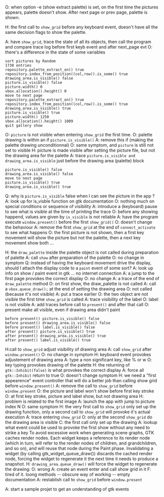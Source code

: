 O: when option -e  (show extract palette) is set, on the first time the pictures appears, palette doesn't show. After next page or prev page, palette is shown.

H: the first call to `show_grid` before any keyboard event, doesn't have all the same decision flags to show the palette. 

A: have `show_grid`, trace the state of all its objects, then call the program and compare trace log before first keyb event and after next_page evt
O: there's a difference in the state of some variables
```
sort pictures by Random
1730 entries
repository.palette_extract_on() true
repository.index_from_position((col,row)).is_some() true
drawing_area.is_visible() false
picture.is_visible() false
picture.width() 0
vbox.allocation().height() 0
move to next page
repository.palette_extract_on() true
repository.index_from_position((col,row)).is_some() true
drawing_area.is_visible() true
picture.is_visible() true
picture.width() 1250
vbox.allocation().height() 1009
quit gallery show

```
O: `picture` is not visible when entering `show_grid` the first time.
O: palette drawing is within an if `picture.is_visible()`
A: remove this if (making the palette drawing unconditionnal)
O: same symptom, and `picture` is still not set to visible
H: picture is made visible after setting the picture file, but not the drawing area for the palette
A: trace `picture.is_visible and drawing_area.is_visible` just before the drawing area (palette) block
```
picture.is_visible() false
drawing_area.is_visible() false
move to next page
picture.is_visible() true
drawing_area.is_visible() true
```
Q: why is `picture.is_visible` false when I can see the picture in the app ?
A: look up for is_visble function on gtk documentation
O: nothing much on special conditions or sequence of visibility
A: introduce a (keyboard) pause to see what is visible at the time of printing the trace
O: before any showing happend, values are given by `is_visible` is not reliable
A: have the program execute `window.present()`  before the first `show_grid()`
O: doesn't change the behaviour
A: remove the first `show_grid` at the end of `connect_activate` to see what happens
O: the first picture is not shown, then a first key movement will show the picture but not the palette, then a next key movement show both
...

H: the `draw_palette` inside the palette object is not called during preparation of palette
A: call `show` after preparation of the palette
O: no change in symptom
Q: instead of having the keyboard movement drive the display, should I attach the display code to a `paint` event of some sort?
A: look up info on show / paint event in gtk
... no internet connection
A: a jump to the first page provokes the correct display
O: no change
A: a trace of the end of `draw_palette` method
O: on first show, the draw_palette is not called
A: call a `vbox.queue_draw();` at the end of setting the drawing area
O: not called (because it's not visible)
A: put a trace earlier
O: the two object are not visible the first time `show_grid` is called
A: trace visibility of the label
O: label is not visible
A: add traces before call to `present()` and after that call
O: present make all visible, even if drawing area didn't paint
```
before present() picture.is_visible() false
before present() drawing_area.is_visible() false
before present() label.is_visible() false
after present() picture.is_visible() true
after present() drawing_area.is_visible() true
after present() label.is_visible() true
```
H:call to `show_grid` adjust visibility of drawing area
A: call `show_grid` after `window.present()`
O: no change in symptom
H: keyboard event provokes adjustement of drawing area
A: type a non significant key, like % or w
O: key typing provokes drawing of the palette
H: the returning of `gtk::Inhibit(false)` is what provokes the correct display
A: force all `gtk::Inhibit` return to true
O: doesn't change symptom
H: we need a "first appearence" event controller that will do a better job than calling show grid before `window.present()`
A: remove the call to `show_grid` before `window.present`
O: the picture and label won't show before first key stroke
O: at first key stroke, picture and label show, but not drawing area
H: problem is related to the first image
A: launch the app with jump to picture index N
O: same symptom
H: the very first call to `show_grid` only set up the drawing function, only a second call to `show_grid` will provoke it's actual execution
A: trace entering `show_grid`
O: only at the second `show_grid` do the drawing area is visible
C: the first call only set up the drawing 
A: lookup what event could be used to provoke the first show without any need to strike a key To avoid excessive work when generating scene graphs, GTK caches render nodes. Each widget keeps a reference to its render node (which in turn, will refer to the render nodes of children, and grandchildren, and so on), and will reuse that node during the Paint phase. Invalidating a widget (by calling gtk_widget_queue_draw()) discards the cached render node, forcing the widget to regenerate it the next time it needs to produce a snapshot.
H: `drawing_area.queue_draw()` will force the widget to regenerate the drawing: 
O: wrong
A: create an event enter and call show grid in it
F: tired of it. loong methods -- obscure way of working -- empty documentation
A: restablish call to `show_grid` before `window.present`

A: start a sample projet to get an understanding of gtk events
